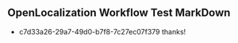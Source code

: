 ## OpenLocalization Workflow Test MarkDown
* c7d33a26-29a7-49d0-b7f8-7c27ec07f379 thanks!

<!--HONumber=Aug16_HO5-->


